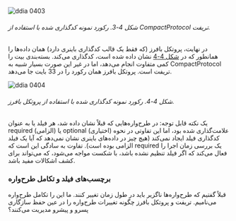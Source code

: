 ![ddia 0403](assets/ddia_0403.png)

###### شکل 4-3. رکورد نمونه کدگذاری شده با استفاده از CompactProtocol تریفت.

در نهایت، پروتکل بافرز (که فقط یک قالب کدگذاری باینری دارد) همان داده‌ها را همانطور که در [شکل 4-4](#fig_encoding_protobuf) نشان داده شده است، کدگذاری می‌کند. بسته‌بندی بیت را کمی متفاوت انجام می‌دهد، اما در غیر این صورت بسیار شبیه به CompactProtocol تریفت است. پروتکل بافرز همان رکورد را در 33 بایت جا می‌دهد.

![ddia 0404](assets/ddia_0404.png)

###### شکل 4-4. رکورد نمونه کدگذاری شده با استفاده از پروتکل بافرز.

یک نکته قابل توجه: در طرح‌واره‌هایی که قبلاً نشان داده شد، هر فیلد یا به عنوان required (الزامی) یا optional (اختیاری) علامت‌گذاری شده بود، اما این تفاوتی در نحوه کدگذاری فیلد ایجاد نمی‌کند (هیچ چیز در داده‌های باینری نشان نمی‌دهد که آیا یک فیلد الزامی بوده است). تفاوت به سادگی این است که required یک بررسی زمان اجرا را فعال می‌کند که اگر فیلد تنظیم نشده باشد، با شکست مواجه می‌شود، که می‌تواند برای کشف اشکالات مفید باشد.

### برچسب‌های فیلد و تکامل طرح‌واره

قبلاً گفتیم که طرح‌واره‌ها ناگزیر باید در طول زمان تغییر کنند. ما این را تکامل طرح‌واره می‌نامیم. تریفت و پروتکل بافرز چگونه تغییرات طرح‌واره را در عین حفظ سازگاری پسرو و پیشرو مدیریت می‌کنند؟